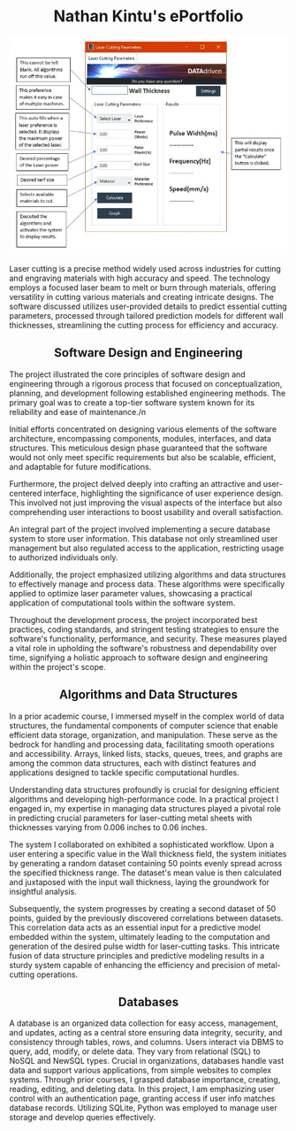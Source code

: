 <script src="https://cdn.jsdelivr.net/npm/bootstrap@5.3.3/dist/js/bootstrap.bundle.min.js" integrity="sha384-YvpcrYf0tY3lHB60NNkmXc5s9fDVZLESaAA55NDzOxhy9GkcIdslK1eN7N6jIeHz" crossorigin="anonymous"></script>
<h1 align="center">
Nathan Kintu's ePortfolio
</h1>
<div style="text-align: center">
  <img src="image1.JPG" alt="Application Page Description" />
</div>
<p> Laser cutting is a precise method widely used across industries for cutting and engraving materials with high accuracy and speed. The technology employs a focused laser beam to melt or burn through materials, offering versatility in cutting various materials and creating intricate designs. The software discussed utilizes user-provided details to predict essential cutting parameters, processed through tailored prediction models for different wall thicknesses, streamlining the cutting process for efficiency and accuracy.</p>
 
<h2 align="center">
Software Design and Engineering
</h2>
<p> The project illustrated the core principles of software design and engineering through a rigorous process that focused on conceptualization, planning, and development following established engineering methods. The primary goal was to create a top-tier software system known for its reliability and ease of maintenance./n

Initial efforts concentrated on designing various elements of the software architecture, encompassing components, modules, interfaces, and data structures. This meticulous design phase guaranteed that the software would not only meet specific requirements but also be scalable, efficient, and adaptable for future modifications.

Furthermore, the project delved deeply into crafting an attractive and user-centered interface, highlighting the significance of user experience design. This involved not just improving the visual aspects of the interface but also comprehending user interactions to boost usability and overall satisfaction.

An integral part of the project involved implementing a secure database system to store user information. This database not only streamlined user management but also regulated access to the application, restricting usage to authorized individuals only.

Additionally, the project emphasized utilizing algorithms and data structures to effectively manage and process data. These algorithms were specifically applied to optimize laser parameter values, showcasing a practical application of computational tools within the software system.

Throughout the development process, the project incorporated best practices, coding standards, and stringent testing strategies to ensure the software's functionality, performance, and security. These measures played a vital role in upholding the software's robustness and dependability over time, signifying a holistic approach to software design and engineering within the project's scope.
</p>
<h2 align="center">
Algorithms and Data Structures
</h2>
<p>In a prior academic course, I immersed myself in the complex world of data structures, the fundamental components of computer science that enable efficient data storage, organization, and manipulation. These serve as the bedrock for handling and processing data, facilitating smooth operations and accessibility. Arrays, linked lists, stacks, queues, trees, and graphs are among the common data structures, each with distinct features and applications designed to tackle specific computational hurdles.

Understanding data structures profoundly is crucial for designing efficient algorithms and developing high-performance code. In a practical project I engaged in, my expertise in managing data structures played a pivotal role in predicting crucial parameters for laser-cutting metal sheets with thicknesses varying from 0.006 inches to 0.06 inches.

The system I collaborated on exhibited a sophisticated workflow. Upon a user entering a specific value in the Wall thickness field, the system initiates by generating a random dataset containing 50 points evenly spread across the specified thickness range. The dataset's mean value is then calculated and juxtaposed with the input wall thickness, laying the groundwork for insightful analysis.

Subsequently, the system progresses by creating a second dataset of 50 points, guided by the previously discovered correlations between datasets. This correlation data acts as an essential input for a predictive model embedded within the system, ultimately leading to the computation and generation of the desired pulse width for laser-cutting tasks. This intricate fusion of data structure principles and predictive modeling results in a sturdy system capable of enhancing the efficiency and precision of metal-cutting operations.
</p>
<h2 align="center">
Databases
</h2>
<p>
 A database is an organized data collection for easy access, management, and updates, acting as a central store ensuring data integrity, security, and consistency through tables, rows, and columns. Users interact via DBMS to query, add, modify, or delete data. They vary from relational (SQL) to NoSQL and NewSQL types. Crucial in organizations, databases handle vast data and support various applications, from simple websites to complex systems. Through prior courses, I grasped database importance, creating, reading, editing, and deleting data. In this project, I am emphasizing user control with an authentication page, granting access if user info matches database records. Utilizing SQLite, Python was employed to manage user storage and develop queries effectively. 
</p>
